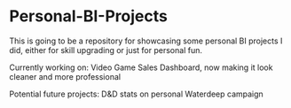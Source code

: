 # Personal-BI-Projects

This is going to be a repository for showcasing some personal BI projects I did, either for skill upgrading or just for personal fun.

Currently working on: Video Game Sales Dashboard, now making it look cleaner and more professional

Potential future projects: D&D stats on personal Waterdeep campaign
